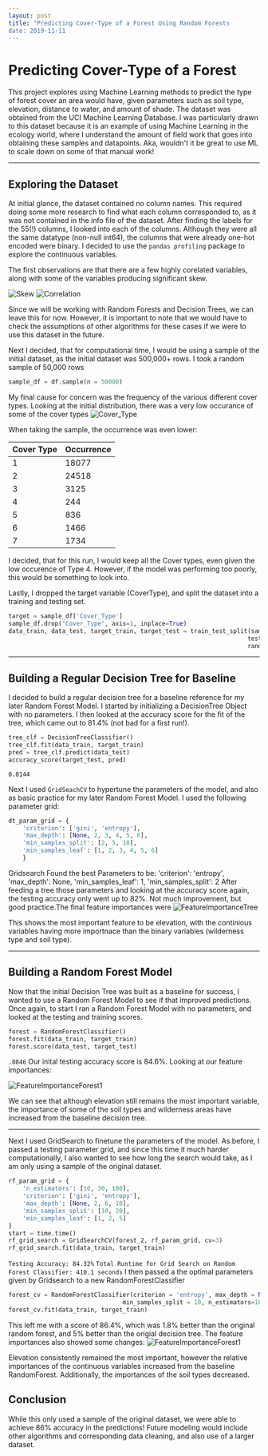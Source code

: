 ```yaml
---
layout: post
title: "Predicting Cover-Type of a Forest Using Random Forests
date: 2019-11-11
---
```


# Predicting Cover-Type of a Forest

This project explores using Machine Learning methods to predict the type of forest cover an area would have, given parameters such as soil type, elevation, distance to water, and amount of shade. The dataset was obtained from the UCI Machine Learning Database. I was particularly drawn to this dataset because it is an example of using Machine Learning in the ecology world, where I understand the amount of field work that goes into obtaining these samples and datapoints. Aka, wouldn't it be great to use ML to scale down on some of that manual work!

---
## Exploring the Dataset

At initial glance, the dataset contained no column names. This required doing some more research to find what each column corresponded to, as it was not contained in the info file of the dataset. After finding the labels for the 55(!) columns, I looked into each of the columns. Although they were all the same datatype (non-null int64), the columns that were already one-hot encoded were binary. I decided to use the `pandas profiling` package to explore the continuous variables. 

The first observations are that there are a few highly corelated variables, along with some of the variables producing significant skew.

![Skew](https://luicyfruit.github.io/img/skew.svg) 
![Correlation](https://luicyfruit.github.io/img/correlation.svg)

Since we will be working with Random Forests and Decision Trees, we can leave this for now. However, it is important to note that we would have to check the assumptions of other algorithms for these cases if we were to use this dataset in the future.

Next I decided, that for computational time, I would be using a sample of the initial dataset, as the initial dataset was 500,000+ rows. I took a random sample of 50,000 rows
```py
sample_df = df.sample(n = 50000)
```

My final cause for concern was the frequency of the various different cover types. Looking at the initial distribution, there was a very low occurance of some of the cover types
![Cover_Type](https://luicyfruit.github.io/img/distro.svg)

When taking the sample, the occurrence was even lower:

| Cover Type | Occurrence |
| ------ | ----------- |
| 1 | 18077 |
| 2 | 24518 |
| 3 | 3125 |
| 4 | 244 |
| 5 | 836 |
| 6 | 1466 |
| 7 | 1734 |

I decided, that for this run, I would keep all the Cover types, even given the low occurence of Type 4. However, if the model was performing too poorly, this would be something to look into. 

Lastly, I dropped the target variable (CoverType), and split the dataset into a training and testing set. 

```py
target = sample_df['Cover_Type']
sample_df.drop("Cover_Type", axis=1, inplace=True)
data_train, data_test, target_train, target_test = train_test_split(sample_df, target, 
                                                                   test_size = 0.25, 
                                                                   random_state=119)                       
```
---

## Building a Regular Decision Tree for Baseline 

I decided to build a regular decision tree for a baseline reference for my later Random Forest Model. I started by initializing a DecisionTree Object with no parameters. I then looked at the accuracy score for the fit of the tree, which came out to 81.4% (not bad for a first run!). 

``` py
tree_clf = DecisionTreeClassifier() 
tree_clf.fit(data_train, target_train)
pred = tree_clf.predict(data_test)
accuracy_score(target_test, pred)
```
`0.8144`


Next I used `GridSeachCV` to hypertune the parameters of the model, and also as basic practice for my later Random Forest Model. I used the following parameter grid:
``` py
dt_param_grid = {
    'criterion': ['gini', 'entropy'],
    'max_depth': [None, 2, 3, 4, 5, 6],
    'min_samples_split': [2, 5, 10],
    'min_samples_leaf': [1, 2, 3, 4, 5, 6]
    }
```
Gridsearch Found the best Parameters to be:
'criterion': 'entropy',
 'max_depth': None,
 'min_samples_leaf': 1,
 'min_samples_split': 2
After feeding a tree those parameters and looking at the accuracy score again, the testing accuracy only went up to 82%. Not much improvement, but good practice.The final feature importances were 
![FeatureImportanceTree](https://luicyfruit.github.io/img/feature_importance_tree.png)

This shows the most important feature to be elevation, with the continious variables having more importnace than the binary variables (wilderness type and soil type). 

---

## Building a Random Forest Model

Now that the initial Decision Tree was built as a baseline for success, I wanted to use a Random Forest Model to see if that improved predictions. Once again, to start I ran a Random Forest Model with no parameters, and looked at the testing and training scores. 
``` py
forest = RandomForestClassifier()
forest.fit(data_train, target_train)
forest.score(data_test, target_test)
```
`.0846`
Our inital testing accuracy score is 84.6%. Looking at our feature importances:

![FeatureImportanceForest1](https://luicyfruit.github.io/img/feature_importance_forest1.png)

We can see that although elevation still remains the most important variable, the importance of some of the soil types and wilderness areas have increased from the baseline decision tree. 

---
Next I used GridSearch to finetune the parameters of the model. As before, I passed a testing parameter grid, and since this time it much harder computationally, I also wanted to see how long the search would take, as I am only using a sample of the original dataset. 
``` py
rf_param_grid = {
    'n_estimators': [10, 30, 100],
    'criterion': ['gini', 'entropy'],
    'max_depth': [None, 2, 6, 10],
    'min_samples_split': [10, 20],
    'min_samples_leaf': [1, 2, 5]
}
start = time.time()
rf_grid_search = GridSearchCV(forest_2, rf_param_grid, cv=3)
rf_grid_search.fit(data_train, target_train)
```
`Testing Accuracy: 84.32%`
`Total Runtime for Grid Search on Random Forest Classifier: 410.1 seconds`
I then passed a the optimal parameters given by Gridsearch to a new RandomForestClassifier
```py
forest_cv = RandomForestClassifier(criterion = 'entropy', max_depth = None, min_samples_leaf = 1,
                                min_samples_split = 10, n_estimators=100)
forest_cv.fit(data_train, target_train)
```
This left me with a score of 86.4%, which was 1.8% better than the original random forest, and 5% better than the origial decision tree. The feature importances also showed some changes:
![FeatureImportanceForest1](https://luicyfruit.github.io/img/feature_importance_forest1.png)

Elevation consistently remained the most important, however the relative importances of the continuous variables increased from the baseline RandomForest. Additionally, the importances of the soil types decreased.

## Conclusion
While this only used a sample of the original dataset, we were able to achieve 86% accuracy in the predictions! Future modeling would include other algorithms and corresponding data cleaning, and also use of a larger dataset. 









